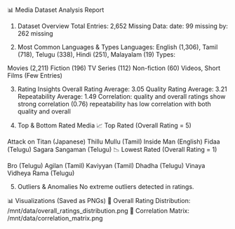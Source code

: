 📊 Media Dataset Analysis Report

1. Dataset Overview
Total Entries: 2,652
Missing Data:
date: 99 missing
by: 262 missing

2. Most Common Languages & Types
Languages:
English (1,306), Tamil (718), Telugu (338), Hindi (251), Malayalam (19)
Types:

Movies (2,211)
Fiction (196)
TV Series (112)
Non-fiction (60)
Videos, Short Films (Few Entries)

3. Rating Insights
Overall Rating Average: 3.05
Quality Rating Average: 3.21
Repeatability Average: 1.49
Correlation:
quality and overall ratings show strong correlation (0.76)
repeatability has low correlation with both quality and overall

4. Top & Bottom Rated Media
📈 Top Rated (Overall Rating = 5)

Attack on Titan (Japanese)
Thillu Mullu (Tamil)
Inside Man (English)
Fidaa (Telugu)
Sagara Sangaman (Telugu)
📉 Lowest Rated (Overall Rating = 1)

Bro (Telugu)
Agilan (Tamil)
Kaviyyan (Tamil)
Dhadha (Telugu)
Vinaya Vidheya Rama (Telugu)

5. Outliers & Anomalies
No extreme outliers detected in ratings.

📊 Visualizations (Saved as PNGs)
📌 Overall Rating Distribution: /mnt/data/overall_ratings_distribution.png
📌 Correlation Matrix: /mnt/data/correlation_matrix.png
